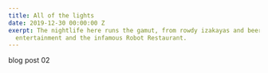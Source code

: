 ```yaml
---
title: All of the lights
date: 2019-12-30 00:00:00 Z
exerpt: The nightlife here runs the gamut, from rowdy izakayas and beer bars, to red-light
  entertainment and the infamous Robot Restaurant.
---
```


blog post 02